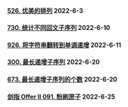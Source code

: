 #### [526. 优美的排列](https://leetcode.cn/problems/beautiful-arrangement/)  2022-6-3

#### [730. 统计不同回文子序列](https://leetcode.cn/problems/count-different-palindromic-subsequences/)	2022-6-10

#### [926. 将字符串翻转到单调递增](https://leetcode.cn/problems/flip-string-to-monotone-increasing/)	2022-6-11

#### [300. 最长递增子序列](https://leetcode.cn/problems/longest-increasing-subsequence/)	2022-6-20

#### [673. 最长递增子序列的个数](https://leetcode.cn/problems/number-of-longest-increasing-subsequence/)	2022-6-20

#### [剑指 Offer II 091. 粉刷房子](https://leetcode.cn/problems/JEj789/)	2022-6-25